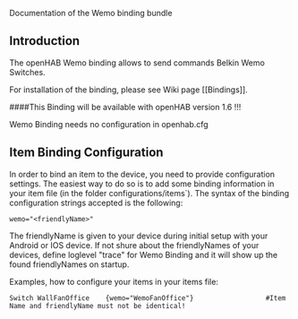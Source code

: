 Documentation of the Wemo binding bundle

## Introduction

The openHAB Wemo binding allows to send commands Belkin Wemo Switches.

For installation of the binding, please see Wiki page [[Bindings]].

####This Binding will be available with openHAB version 1.6 !!!

Wemo Binding needs no configuration in openhab.cfg


## Item Binding Configuration

In order to bind an item to the device, you need to provide configuration settings. The easiest way to do so is to add some binding information in your item file (in the folder configurations/items`). The syntax of the binding configuration strings accepted is the following:

    wemo="<friendlyName>"

The friendlyName is given to your device during initial setup with your Android or IOS device.
If not shure about the friendlyNames of your devices, define loglevel "trace" for Wemo Binding and it will show up the found friendlyNames on startup.

Examples, how to configure your items in your items file:

    Switch WallFanOffice 	{wemo="WemoFanOffice"}					#Item Name and friendlyName must not be identical!

